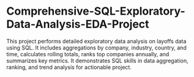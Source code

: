 # Comprehensive-SQL-Exploratory-Data-Analysis-EDA-Project
This project performs detailed exploratory data analysis on layoffs data using SQL. It includes aggregations by company, industry, country, and time, calculates rolling totals, ranks top companies annually, and summarizes key metrics. It demonstrates SQL skills in data aggregation, ranking, and trend analysis for actionable project.
